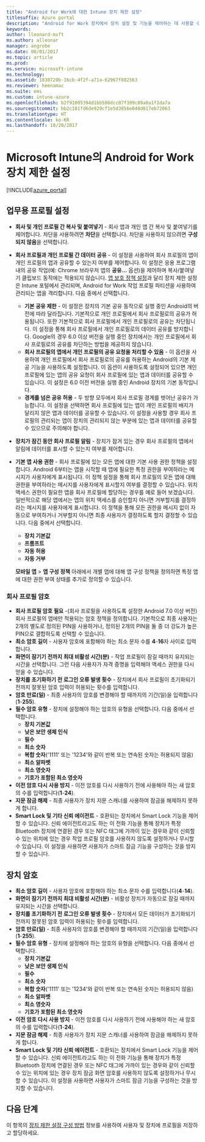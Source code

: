 ```yaml
---
title: "Android for Work에 대한 Intune 장치 제한 설정"
titlesuffix: Azure portal
description: "Android for Work 장치에서 장치 설정 및 기능을 제어하는 데 사용할 수 있는 Intune 설정을 알아봅니다.\""
keywords: 
author: lleonard-msft
ms.author: alleonar
manager: angrobe
ms.date: 08/01/2017
ms.topic: article
ms.prod: 
ms.service: microsoft-intune
ms.technology: 
ms.assetid: 1830720b-16cb-4f2f-a71a-62967f882563
ms.reviewer: heenamac
ms.suite: ems
ms.custom: intune-azure
ms.openlocfilehash: b2f91005394d1bb586dcc07f309c89a8a1f1da7a
ms.sourcegitcommit: bb2c181fd6de929cf1e5d3856e048d617eb72063
ms.translationtype: HT
ms.contentlocale: ko-KR
ms.lasthandoff: 10/20/2017
---
```

# <a name="android-for-work-device-restriction-settings-in-microsoft-intune"></a>Microsoft Intune의 Android for Work 장치 제한 설정

[!INCLUDE[azure_portal](./includes/azure_portal.md)]

## <a name="work-profile-settings"></a>업무용 프로필 설정
-   **회사 및 개인 프로필 간 복사 및 붙여넣기** - 회사 앱과 개인 앱 간 복사 및 붙여넣기를 제어합니다. 차단을 사용하려면 **차단**을 선택합니다. 차단을 사용하지 않으려면 **구성되지 않음**을 선택합니다.
- **회사 프로필과 개인 프로필 간 데이터 공유** - 이 설정을 사용하여 회사 프로필의 앱이 개인 프로필의 앱과 공유할 수 있는지 여부를 제어합니다. 이 설정은 응용 프로그램 내의 공유 작업(예: Chrome 브라우저 앱의 **공유...** 옵션)을 제어하며 복사/붙여넣기 클립보드 동작에는 적용되지 않습니다. [앱 보호 정책 설정](https://docs.microsoft.com/intune-classic/deploy-use/protect-app-data-using-mobile-app-management-policies-with-microsoft-intune)과 달리 장치 제한 설정은 Intune 포털에서 관리되며, Android for Work 작업 프로필 파티션을 사용하여 관리되는 앱을 격리합니다. 다음 중에서 선택합니다.
    - **기본 공유 제한** - 이 설정은 장치의 기본 공유 동작으로 실행 중인 Android의 버전에 따라 달라집니다. 기본적으로 개인 프로필에서 회사 프로필로의 공유가 허용됩니다. 또한 기본적으로 회사 프로필에서 개인 프로필로의 공유는 차단됩니다. 이 설정을 통해 회사 프로필에서 개인 프로필로의 데이터 공유를 방지합니다. Google의 경우 6.0 이상 버전을 실행 중인 장치에서는 개인 프로필에서 회사 프로필로의 공유를 차단하는 방법을 제공하지 않습니다.   
    - **회사 프로필의 앱에서 개인 프로필의 공유 요청을 처리할 수 있음** - 이 옵션을 사용하여 개인 프로필에서 회사 프로필로의 공유를 허용하는 Android의 기본 제공 기능을 사용하도록 설정합니다. 이 옵션이 사용하도록 설정되어 있으면 개인 프로필에 있는 앱의 공유 요청이 회사 프로필에 있는 앱과 데이터를 공유할 수 있습니다. 이 설정은 6.0 이전 버전을 실행 중인 Android 장치의 기본 동작입니다.
    - **경계를 넘은 공유 허용** - 두 방향 모두에서 회사 프로필 경계를 벗어난 공유가 가능합니다. 이 설정을 선택하면 회사 프로필에 있는 앱이 개인 프로필의 배지가 달리지 않은 앱과 데이터를 공유할 수 있습니다. 이 설정을 사용할 경우 회사 프로필의 관리되는 앱이 장치의 관리되지 않는 부분에 있는 앱과 데이터를 공유할 수 있으므로 주의해야 합니다.

-   **장치가 잠긴 동안 회사 프로필 알림** - 장치가 잠겨 있는 경우 회사 프로필의 앱에서 알림에 데이터를 표시할 수 있는지 여부를 제어합니다.
-   **기본 앱 사용 권한** - 회사 프로필에 있는 모든 앱에 대한 기본 사용 권한 정책을 설정합니다. Android 6부터는 앱을 시작할 때 앱에 필요한 특정 권한을 부여하라는 메시지가 사용자에게 표시됩니다. 이 정책 설정을 통해 회사 프로필의 모든 앱에 대해 권한을 부여하라는 메시지를 사용자에게 표시할지 여부를 결정할 수 있습니다. 위치 액세스 권한이 필요한 앱을 회사 프로필에 할당하는 경우를 예로 들어 보겠습니다. 일반적으로 해당 앱에서는 앱의 위치 액세스를 승인할지 아니면 거부할지를 결정하라는 메시지를 사용자에게 표시합니다. 이 정책을 통해 모든 권한을 메시지 없이 자동으로 부여하거나 거부할지 아니면 최종 사용자가 결정하도록 할지 결정할 수 있습니다. 다음 중에서 선택합니다.
    -   **장치 기본값**
    -   **프롬프트**
    -   **자동 허용**
    -   **자동 거부**

    **모바일 앱** > **앱 구성 정책** 아래에서 개별 앱에 대해 앱 구성 정책을 정의하면 특정 앱에 대한 권한 부여 상태를 추가로 정의할 수 있습니다.

### <a name="work-profile-password"></a>회사 프로필 암호
- **회사 프로필 암호 필요** -(회사 프로필을 사용하도록 설정한 Android 7.0 이상 버전) 회사 프로필의 앱에만 적용되는 암호 정책을 정의합니다. 기본적으로 최종 사용자는 2개의 별도로 정의된 PIN을 사용하거나, 정의된 2개의 PIN을 둘 중 더 강도가 높은 PIN으로 결합하도록 선택할 수 있습니다.
- **최소 암호 길이** - 사용자 암호에 포함해야 하는 최소 문자 수를 **4**-**16**자 사이로 입력합니다.
- **화면이 잠기기 전까지 최대 비활성 시간(분)** - 작업 프로필이 잠길 때까지 유지되는 시간을 선택합니다. 그런 다음 사용자가 자격 증명을 입력해야 액세스 권한을 다시 얻을 수 있습니다.
- **장치를 초기화하기 전 로그인 오류 발생 횟수** - 장치에서 회사 프로필이 초기화되기 전까지 잘못된 암호 입력이 허용되는 횟수를 입력합니다.
- **암호 만료(일)** - 최종 사용자의 암호를 변경해야 할 때까지의 기간(일)을 입력합니다(**1**-**255**).
- **필수 암호 유형** - 장치에 설정해야 하는 암호의 유형을 선택합니다. 다음 중에서 선택합니다.
    - **장치 기본값**
    - **낮은 보안 생체 인식**
    - **필수**
    - **최소 숫자**
    - **복합 숫자**('1111' 또는 '1234'와 같이 반복 또는 연속된 숫자는 허용되지 않음)
    - **최소 알파벳**
    - **최소 영숫자**
    - **기호가 포함된 최소 영숫자**
- **이전 암호 다시 사용 방지** - 이전 암호를 다시 사용하기 전에 사용해야 하는 새 암호의 수를 입력합니다(**1**-**24**).
- **지문 잠금 해제** - 최종 사용자가 장치 지문 스캐너를 사용하여 잠금을 해제하지 못하게 합니다.
- **Smart Lock 및 기타 신뢰 에이전트** - 호환되는 장치에서 Smart Lock 기능을 제어할 수 있습니다. 신뢰 에이전트라고도 하는 이 전화 기능을 통해 장치가 특정 Bluetooth 장치에 연결된 경우 또는 NFC 태그에 가까이 있는 경우와 같이 신뢰할 수 있는 위치에 있는 경우 작업 프로필 암호를 사용하지 않도록 설정하거나 무시할 수 있습니다. 이 설정을 사용하면 사용자가 스마트 잠금 기능을 구성하는 것을 방지할 수 있습니다.

## <a name="device-password"></a>장치 암호

- **최소 암호 길이** - 사용자 암호에 포함해야 하는 최소 문자 수를 입력합니다(**4**-**14**).
- **화면이 잠기기 전까지 최대 비활성 시간(분)** - 비활성 장치가 자동으로 잠길 때까지 유지되는 시간을 선택합니다.
- **장치를 초기화하기 전 로그인 오류 발생 횟수** - 장치에서 모든 데이터가 초기화되기 전까지 잘못된 암호 입력이 허용되는 횟수를 입력합니다.
- **암호 만료(일)** - 최종 사용자의 암호를 변경해야 할 때까지의 기간(일)을 입력합니다(**1**-**255**).
- **필수 암호 유형** - 장치에 설정해야 하는 암호의 유형을 선택합니다. 다음 중에서 선택합니다.
    - **장치 기본값**
    - **낮은 보안 생체 인식**
    - **필수**
    - **최소 숫자**
    - **복합 숫자**('1111' 또는 '1234'와 같이 반복 또는 연속된 숫자는 허용되지 않음)
    - **최소 알파벳**
    - **최소 영숫자**
    - **기호가 포함된 최소 영숫자**
- **이전 암호 다시 사용 방지** - 이전 암호를 다시 사용하기 전에 사용해야 하는 새 암호의 수를 입력합니다(**1**-**24**).
- **지문 잠금 해제** - 최종 사용자가 장치 지문 스캐너를 사용하여 잠금을 해제하지 못하게 합니다.
- **Smart Lock 및 기타 신뢰 에이전트** - 호환되는 장치에서 Smart Lock 기능을 제어할 수 있습니다. 신뢰 에이전트라고도 하는 이 전화 기능을 통해 장치가 특정 Bluetooth 장치에 연결된 경우 또는 NFC 태그에 가까이 있는 경우와 같이 신뢰할 수 있는 위치에 있는 경우 장치 잠금 화면 암호를 사용하지 않도록 설정하거나 무시할 수 있습니다. 이 설정을 사용하면 사용자가 스마트 잠금 기능을 구성하는 것을 방지할 수 있습니다.

## <a name="next-steps"></a>다음 단계

이 항목의 [장치 제한 설정 구성 방법](device-restrictions-configure.md) 정보를 사용하여 사용자 및 장치에 프로필을 저장하고 할당하세요.
